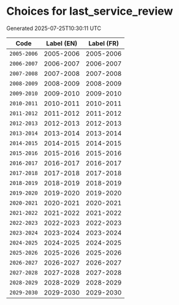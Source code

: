 # Choices for last_service_review

Generated 2025-07-25T10:30:11 UTC

| Code | Label (EN) | Label (FR) |
|------|------------|------------|
| `2005-2006` | 2005-2006 | 2005-2006 |
| `2006-2007` | 2006-2007 | 2006-2007 |
| `2007-2008` | 2007-2008 | 2007-2008 |
| `2008-2009` | 2008-2009 | 2008-2009 |
| `2009-2010` | 2009-2010 | 2009-2010 |
| `2010-2011` | 2010-2011 | 2010-2011 |
| `2011-2012` | 2011-2012 | 2011-2012 |
| `2012-2013` | 2012-2013 | 2012-2013 |
| `2013-2014` | 2013-2014 | 2013-2014 |
| `2014-2015` | 2014-2015 | 2014-2015 |
| `2015-2016` | 2015-2016 | 2015-2016 |
| `2016-2017` | 2016-2017 | 2016-2017 |
| `2017-2018` | 2017-2018 | 2017-2018 |
| `2018-2019` | 2018-2019 | 2018-2019 |
| `2019-2020` | 2019-2020 | 2019-2020 |
| `2020-2021` | 2020-2021 | 2020-2021 |
| `2021-2022` | 2021-2022 | 2021-2022 |
| `2022-2023` | 2022-2023 | 2022-2023 |
| `2023-2024` | 2023-2024 | 2023-2024 |
| `2024-2025` | 2024-2025 | 2024-2025 |
| `2025-2026` | 2025-2026 | 2025-2026 |
| `2026-2027` | 2026-2027 | 2026-2027 |
| `2027-2028` | 2027-2028 | 2027-2028 |
| `2028-2029` | 2028-2029 | 2028-2029 |
| `2029-2030` | 2029-2030 | 2029-2030 |
